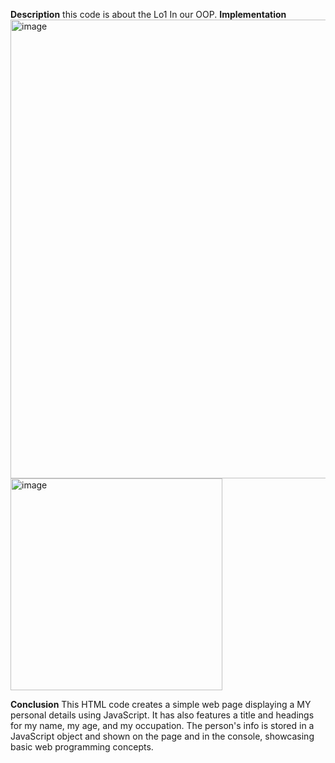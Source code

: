 **Description**
this code is about the Lo1 In our OOP.
**Implementation**
<img width="734" alt="image" src="https://github.com/user-attachments/assets/27c20618-10d6-4b8b-9c3a-c01b9c4110ce">
<img width="339" alt="image" src="https://github.com/user-attachments/assets/33e597cd-51f4-412d-a45f-b081995ecaa4">

**Conclusion**
This HTML code creates a simple web page displaying a MY personal details using JavaScript. 
It has also features a title and headings for my name, my age, and my occupation. The person's info is stored
in a JavaScript object and shown on the page and in the console, showcasing basic web programming concepts.
